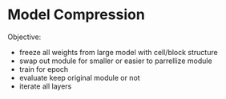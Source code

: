# Model Compression

Objective:
- freeze all weights from large model with cell/block structure
- swap out module for smaller or easier to parrellize module
- train for epoch
- evaluate keep original module or not
- iterate all layers